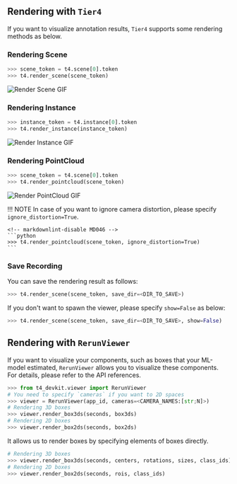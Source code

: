 ## Rendering with `Tier4`

If you want to visualize annotation results, `Tier4` supports some rendering methods as below.

### Rendering Scene

```python
>>> scene_token = t4.scene[0].token
>>> t4.render_scene(scene_token)
```

![Render Scene GIF](../assets/render_scene.gif)

### Rendering Instance

```python
>>> instance_token = t4.instance[0].token
>>> t4.render_instance(instance_token)
```

![Render Instance GIF](../assets/render_instance.gif)

### Rendering PointCloud

```python
>>> scene_token = t4.scene[0].token
>>> t4.render_pointcloud(scene_token)
```

![Render PointCloud GIF](../assets/render_pointcloud.gif)

<!-- prettier-ignore-start -->
!!! NOTE
    In case of you want to ignore camera distortion, please specify `ignore_distortion=True`.

    <!-- markdownlint-disable MD046 -->
    ```python
    >>> t4.render_pointcloud(scene_token, ignore_distortion=True)
    ```
<!-- prettier-ignore-end -->

### Save Recording

You can save the rendering result as follows:

```python
>>> t4.render_scene(scene_token, save_dir=<DIR_TO_SAVE>)
```

If you don't want to spawn the viewer, please specify `show=False` as below:

```python
>>> t4.render_scene(scene_token, save_dir=<DIR_TO_SAVE>, show=False)
```

## Rendering with `RerunViewer`

If you want to visualize your components, such as boxes that your ML-model estimated, `RerunViewer` allows you to visualize these components.  
For details, please refer to the API references.

```python
>>> from t4_devkit.viewer import RerunViewer
# You need to specify `cameras` if you want to 2D spaces
>>> viewer = RerunViewer(app_id, cameras=<CAMERA_NAMES:[str;N]>)
# Rendering 3D boxes
>>> viewer.render_box3ds(seconds, box3ds)
# Rendering 2D boxes
>>> viewer.render_box2ds(seconds, box2ds)
```

It allows us to render boxes by specifying elements of boxes directly.

```python
# Rendering 3D boxes
>>> viewer.render_box3ds(seconds, centers, rotations, sizes, class_ids)
# Rendering 2D boxes
>>> viewer.render_box2ds(seconds, rois, class_ids)
```
